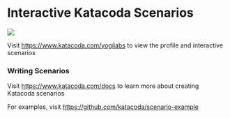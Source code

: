 # Interactive Katacoda Scenarios

[![](http://shields.katacoda.com/katacoda/yogilabs/count.svg)](https://www.katacoda.com/yogilabs "Get your profile on Katacoda.com")

Visit https://www.katacoda.com/yogilabs to view the profile and interactive scenarios

### Writing Scenarios
Visit https://www.katacoda.com/docs to learn more about creating Katacoda scenarios

For examples, visit https://github.com/katacoda/scenario-example
